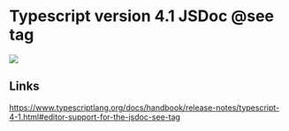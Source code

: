 # Typescript version 4.1 JSDoc @see tag

[![](https://img.shields.io/endpoint?url=https://raw.githubusercontent.com/cncolder/demo/master/shields/codesandbox.json)](https://githubbox.com/cncolder/demo/tree/master/typescript/version-4-1-jsdoc-see-tag)

## Links

https://www.typescriptlang.org/docs/handbook/release-notes/typescript-4-1.html#editor-support-for-the-jsdoc-see-tag
